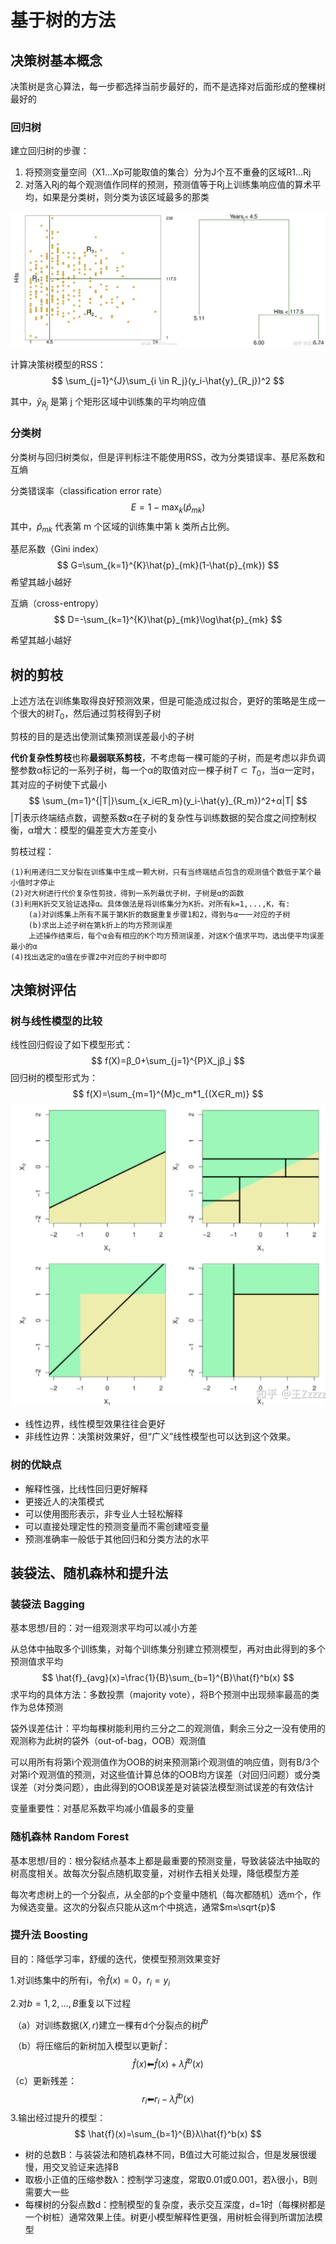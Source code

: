 # 基于树的方法

## 决策树基本概念

决策树是贪心算法，每一步都选择当前步最好的，而不是选择对后面形成的整棵树最好的

### 回归树

建立回归树的步骤：

1. 将预测变量空间（X1...Xp可能取值的集合）分为J个互不重叠的区域R1...Rj
2. 对落入Rj的每个观测值作同样的预测，预测值等于Rj上训练集响应值的算术平均，如果是分类树，则分类为该区域最多的那类

![](./img/jcs.png)

计算决策树模型的RSS：
$$
\sum_{j=1}^{J}\sum_{i \in R_j}(y_i-\hat{y}_{R_j})^2
$$

其中，$\hat{y}_{R_j}$ 是第 j 个矩形区域中训练集的平均响应值

### 分类树

分类树与回归树类似，但是评判标注不能使用RSS，改为分类错误率、基尼系数和互熵

分类错误率（classification error rate）
$$
E=1-\max_{k}(\hat{p}_{mk})
$$
其中，$\hat{p}_{mk}$ 代表第 m 个区域的训练集中第 k 类所占比例。

基尼系数（Gini index）
$$
G=\sum_{k=1}^{K}\hat{p}_{mk}(1-\hat{p}_{mk})
$$
希望其越小越好

互熵（cross-entropy）
$$
D=-\sum_{k=1}^{K}\hat{p}_{mk}\log\hat{p}_{mk}
$$

希望其越小越好

## 树的剪枝

上述方法在训练集取得良好预测效果，但是可能造成过拟合，更好的策略是生成一个很大的树$T_0$，然后通过剪枝得到子树

剪枝的目的是选出使测试集预测误差最小的子树

**代价复杂性剪枝**也称**最弱联系剪枝**，不考虑每一棵可能的子树，而是考虑以非负调整参数α标记的一系列子树，每一个α的取值对应一棵子树$T⊂T_0$，当α一定时，其对应的子树使下式最小
$$
\sum_{m=1}^{|T|}\sum_{x_i∈R_m}(y_i-\hat{y}_{R_m})^2+α|T|
$$
$|T|$表示终端结点数，调整系数α在子树的复杂性与训练数据的契合度之间控制权衡，α增大：模型的偏差变大方差变小

剪枝过程：

```
(1)利用递归二叉分裂在训练集中生成一颗大树，只有当终端结点包含的观测值个数低于某个最小值时才停止
(2)对大树进行代价复杂性剪技，得到一系列最优子树，子树是α的函数
(3)利用K折交叉验证选择α。具体做法是将训练集分为K折。对所有k=1,...,K，有:
	(a)对训练集上所有不属于第K折的数据重复步骤1和2，得到与α一一对应的子树
	(b)求出上述子树在第k折上的均方预测误差
	上述操作结束后，每个α会有相应的K个均方预测误差，对这K个值求平均，选出使平均误差最小的α
(4)找出选定的α值在步骤2中对应的子树中即可
```

## 决策树评估

### 树与线性模型的比较

线性回归假设了如下模型形式：
$$
f(X)=β_0+\sum_{j=1}^{P}X_jβ_j
$$
回归树的模型形式为：
$$
f(X)=\sum_{m=1}^{M}c_m*1_{(X∈R_m)}
$$
![](./img/jcs2.png)

- 线性边界，线性模型效果往往会更好
- 非线性边界：决策树效果好，但“广义”线性模型也可以达到这个效果。

### 树的优缺点

- 解释性强，比线性回归更好解释
- 更接近人的决策模式
- 可以使用图形表示，非专业人士轻松解释
- 可以直接处理定性的预测变量而不需创建哑变量
- 预测准确率一般低于其他回归和分类方法的水平

## 装袋法、随机森林和提升法

### 装袋法 Bagging

基本思想/目的：对一组观测求平均可以减小方差

从总体中抽取多个训练集，对每个训练集分别建立预测模型，再对由此得到的多个预测值求平均
$$
\hat{f}_{avg}(x)=\frac{1}{B}\sum_{b=1}^{B}\hat{f}^b(x)
$$
求平均的具体方法：多数投票（majority vote），将B个预测中出现频率最高的类作为总体预测

袋外误差估计：平均每棵树能利用约三分之二的观测值，剩余三分之一没有使用的观测称为此树的袋外（out-of-bag，OOB）观测值

可以用所有将第i个观测值作为OOB的树来预测第i个观测值的响应值，则有B/3个对第i个观测值的预测，对这些值计算总体的OOB均方误差（对回归问题）或分类误差（对分类问题），由此得到的OOB误差是对装袋法模型测试误差的有效估计

变量重要性：对基尼系数平均减小值最多的变量

### 随机森林 Random Forest

基本思想/目的：根分裂结点基本上都是最重要的预测变量，导致装袋法中抽取的树高度相关。故每次分裂点随机取变量，对树作去相关处理，降低模型方差

每次考虑树上的一个分裂点，从全部的p个变量中随机（每次都随机）选m个，作为候选变量。这次的分裂点只能从这m个中挑选，通常$m≈\sqrt{p}$

### 提升法 Boosting

目的：降低学习率，舒缓的迭代，使模型预测效果变好

1.对训练集中的所有i，令$\hat{f}(x)=0$，$r_i=y_i$

2.对$b=1,2,...,B$重复以下过程

​	（a）对训练数据$(X,r)$建立一棵有d个分裂点的树$\hat{f}^b$

​	（b）将压缩后的新树加入模型以更新$\hat{f}$：
$$
\hat{f}(x)⬅\hat{f}(x)+λ\hat{f}^b(x)
$$
​	（c）更新残差：
$$
r_i⬅r_i-λ\hat{f}^b(x)
$$
3.输出经过提升的模型：
$$
\hat{f}(x)=\sum_{b=1}^{B}λ\hat{f}^b(x)
$$

- 树的总数B：与装袋法和随机森林不同，B值过大可能过拟合，但是发展很缓慢，用交叉验证来选择B
- 取极小正值的压缩参数λ：控制学习速度，常取0.01或0.001，若λ很小，B则需要大一些
- 每棵树的分裂点数d：控制模型的复杂度，表示交互深度，d=1时（每棵树都是一个树桩）通常效果上佳。树更小模型解释性更强，用树桩会得到所谓加法模型